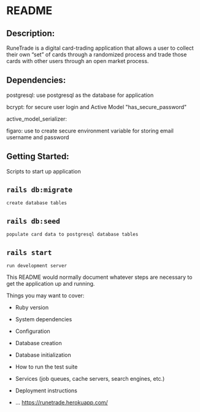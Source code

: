 # README

## Description:
RuneTrade is a digital card-trading application that allows a user to collect their own “set” of cards through a randomized process and trade those cards with other users through an open market process.

## Dependencies:
postgresql: use postgresql as the database for application

bcrypt: for secure user login and Active Model "has_secure_password" 

active_model_serializer: 

figaro: use to create secure environment variable for storing email username and password

## Getting Started:

Scripts to start up application

## `rails db:migrate`
    create database tables

## `rails db:seed`
    populate card data to postgresql database tables
    
## `rails start`
    run development server

This README would normally document whatever steps are necessary to get the
application up and running.

Things you may want to cover:

* Ruby version

* System dependencies

* Configuration

* Database creation

* Database initialization

* How to run the test suite

* Services (job queues, cache servers, search engines, etc.)

* Deployment instructions

* ...
https://runetrade.herokuapp.com/
